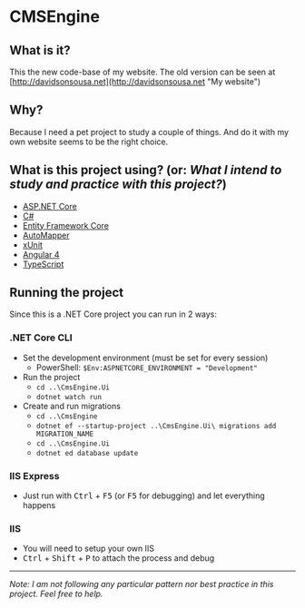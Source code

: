 # CMSEngine
## What is it?
This the new code-base of my website. The old version can be seen at [http://davidsonsousa.net](http://davidsonsousa.net "My website")

## Why?
Because I need a pet project to study a couple of things. And do it with my own website seems to be the right choice.

## What is this project using? (or: _What I intend to study and practice with this project?_)
* [ASP.NET Core](https://docs.microsoft.com/en-us/aspnet/core/)
* [C#](https://www.microsoft.com/net/tutorials/csharp/getting-started)
* [Entity Framework Core](https://docs.microsoft.com/en-us/ef/core/)
* [AutoMapper](http://automapper.org/)
* [xUnit](https://xunit.github.io/)
* [Angular 4](https://angular.io/)
* [TypeScript](http://www.typescriptlang.org/)

## Running the project
Since this is a .NET Core project you can run in 2 ways:

### .NET Core CLI
- Set the development environment (must be set for every session)
  - PowerShell: `$Env:ASPNETCORE_ENVIRONMENT = "Development"`
- Run the project
  - `cd ..\CmsEngine.Ui`
  - `dotnet watch run`
- Create and run migrations
  - `cd ..\CmsEngine`
  - `dotnet ef --startup-project ..\CmsEngine.Ui\ migrations add MIGRATION_NAME`
  - `cd ..\CmsEngine.Ui`
  - `dotnet ed database update`

### IIS Express
- Just run with <kbd>Ctrl</kbd> + <kbd>F5</kbd> (or <kbd>F5</kbd> for debugging) and let everything happens

### IIS
- You will need to setup your own IIS
- <kbd>Ctrl</kbd> + <kbd>Shift</kbd> + <kbd>P</kbd> to attach the process and debug

---

_Note: I am not following any particular pattern nor best practice in this project. Feel free to help._
